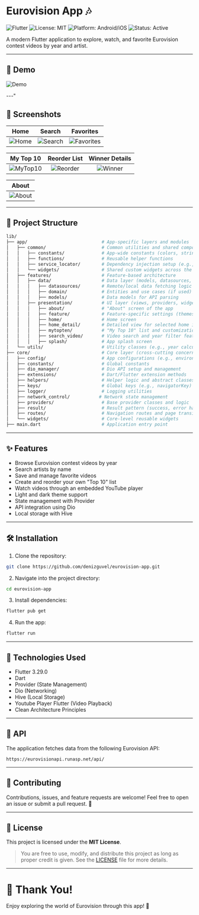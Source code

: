 # Eurovision App 🎶

![Flutter](https://img.shields.io/badge/Flutter-3.19-blue?logo=flutter)
![License: MIT](https://img.shields.io/badge/License-MIT-yellow.svg)
![Platform: Android/iOS](https://img.shields.io/badge/Platform-Android/iOS-green)
![Status: Active](https://img.shields.io/badge/Status-Active-brightgreen)

A modern Flutter application to explore, watch, and favorite Eurovision contest videos by year and artist.

---

## 🎥 Demo

![Demo](assets/screenshots/eu_app_gif.gif)

---"

## 📸 Screenshots

| Home | Search | Favorites |
|:---:|:---:|:---:|
| ![Home](assets/screenshots/home.png) | ![Search](assets/screenshots/search.png) | ![Favorites](assets/screenshots/fav.png) |

| My Top 10 | Reorder List | Winner Details |
|:---:|:---:|:---:|
| ![MyTop10](assets/screenshots/mytop10.png) | ![Reorder](assets/screenshots/reorder.png) | ![Winner](assets/screenshots/winner.png) |

| About |
|:---:|
| ![About](assets/screenshots/about.png) |

---

## 👛 Project Structure

```bash
lib/
├── app/                            # App-specific layers and modules
│   ├── common/                     # Common utilities and shared components
│   │   ├── constants/              # App-wide constants (colors, strings, etc.)
│   │   ├── functions/              # Reusable helper functions
│   │   ├── service_locator/        # Dependency injection setup (e.g., get_it)
│   │   └── widgets/                # Shared custom widgets across the app
│   ├── features/                   # Feature-based architecture
│   │   ├── data/                   # Data layer (models, datasources, API access)
│   │   │   ├── datasources/        # Remote/local data fetching logic
│   │   │   ├── domain/             # Entities and use cases (if used)
│   │   │   ├── models/             # Data models for API parsing
│   │   ├── presentation/           # UI layer (views, providers, widgets)
│   │   │   ├── about/              # "About" screen of the app
│   │   │   ├── feature/            # Feature-specific settings (themes, language)
│   │   │   ├── home/               # Home screen
│   │   │   ├── home_detail/        # Detailed view for selected home item
│   │   │   ├── mytopten/           # "My Top 10" list and customization
│   │   │   ├── search_video/       # Video search and year filter features
│   │   │   ├── splash/             # App splash screen
│   └── utils/                      # Utility classes (e.g., year calculator)
├── core/                           # Core layer (cross-cutting concerns)
│   ├── config/                     # App configurations (e.g., environment setup)
│   ├── constants/                  # Global constants
│   ├── dio_manager/                # Dio API setup and management
│   ├── extensions/                 # Dart/Flutter extension methods
│   ├── helpers/                    # Helper logic and abstract classes
│   ├── keys/                       # Global keys (e.g., navigatorKey)
│   ├── logger/                     # Logging utilities
│   ├── network_control/           # Network state management
│   ├── providers/                  # Base provider classes and logic
│   ├── result/                     # Result pattern (success, error handling)
│   ├── routes/                     # Navigation routes and page transitions
│   └── widgets/                    # Core-level reusable widgets
├── main.dart                       # Application entry point
```

---

## ✨ Features

- Browse Eurovision contest videos by year
- Search artists by name
- Save and manage favorite videos
- Create and reorder your own "Top 10" list
- Watch videos through an embedded YouTube player
- Light and dark theme support
- State management with Provider
- API integration using Dio
- Local storage with Hive

---

## 🛠️ Installation

1. Clone the repository:
```bash
git clone https://github.com/denizguvel/eurovision-app.git
```

2. Navigate into the project directory:
```bash
cd eurovision-app
```

3. Install dependencies:
```bash
flutter pub get
```

4. Run the app:
```bash
flutter run
```

---

## 💪 Technologies Used

- Flutter 3.29.0
- Dart
- Provider (State Management)
- Dio (Networking)
- Hive (Local Storage)
- Youtube Player Flutter (Video Playback)
- Clean Architecture Principles

---

## 🔗 API

The application fetches data from the following Eurovision API:

```plaintext
https://eurovisionapi.runasp.net/api/
```

---

## 🤝 Contributing

Contributions, issues, and feature requests are welcome! 
Feel free to open an issue or submit a pull request. 🚀

---

## 📜 License

This project is licensed under the **MIT License**.

> You are free to use, modify, and distribute this project as long as proper credit is given. See the [LICENSE](LICENSE) file for more details.

---


# 👋 Thank You!
Enjoy exploring the world of Eurovision through this app! 🌟
